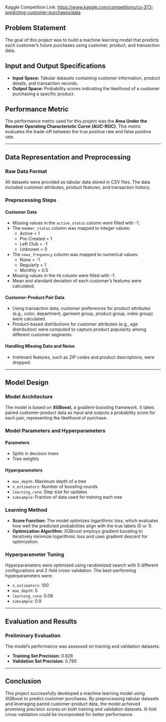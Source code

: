 Kaggle Competition Link: https://www.kaggle.com/competitions/cs-373-predicting-customer-purchases/data

## Problem Statement
The goal of this project was to build a machine learning model that predicts each customer’s future purchases using customer, product, and transaction data.

## Input and Output Specifications
- **Input Space:** Tabular datasets containing customer information, product details, and transaction records.
- **Output Space:** Probability scores indicating the likelihood of a customer purchasing a specific product.

## Performance Metric
The performance metric used for this project was the **Area Under the Receiver Operating Characteristic Curve (AUC-ROC)**. This metric evaluates the trade-off between the true positive rate and false positive rate.

---

## Data Representation and Preprocessing

### Raw Data Format
All datasets were provided as tabular data stored in CSV files. The data included customer attributes, product features, and transaction history.

### Preprocessing Steps

#### Customer Data
- Missing values in the `active_status` column were filled with -1.
- The `member_status` column was mapped to integer values:
  - Active = 1
  - Pre-Created = 1
  - Left Club = -1
  - Unknown = 0
- The `news_frequency` column was mapped to numerical values:
  - None = -1
  - Regularly = 1
  - Monthly = 0.5
- Missing values in the `FN` column were filled with -1.
- Mean and standard deviation of each customer’s features were calculated.

#### Customer-Product Pair Data
- Using transaction data, customer preferences for product attributes (e.g., color, department, garment group, product group, index group) were calculated.
- Product-based distributions for customer attributes (e.g., age distribution) were computed to capture product popularity among different customer segments.

#### Handling Missing Data and Noise
- Irrelevant features, such as ZIP codes and product descriptions, were dropped.

---

## Model Design

### Model Architecture
The model is based on **XGBoost**, a gradient-boosting framework. It takes paired customer-product data as input and outputs a probability score for each pair, representing the likelihood of purchase.

### Model Parameters and Hyperparameters

#### Parameters
- Splits in decision trees
- Tree weights

#### Hyperparameters
- `max_depth`: Maximum depth of a tree
- `n_estimators`: Number of boosting rounds
- `learning_rate`: Step size for updates
- `subsample`: Fraction of data used for training each tree

### Learning Method
- **Score Function:** The model optimizes logarithmic loss, which evaluates how well the predicted probabilities align with the true labels (0 or 1).
- **Optimization Algorithm:** XGBoost employs gradient boosting to iteratively minimize logarithmic loss and uses gradient descent for optimization.

### Hyperparameter Tuning
Hyperparameters were optimized using randomized search with 5 different configurations and 2-fold cross-validation. The best-performing hyperparameters were:
- `n_estimators`: 100
- `max_depth`: 5
- `learning_rate`: 0.08
- `subsample`: 0.9

---

## Evaluation and Results

### Preliminary Evaluation
The model’s performance was assessed on training and validation datasets:
- **Training Set Precision:** 0.828
- **Validation Set Precision:** 0.790

---

## Conclusion
This project successfully developed a machine learning model using XGBoost to predict customer purchases. By preprocessing tabular datasets and leveraging paired customer-product data, the model achieved promising precision scores on both training and validation datasets. K-fold cross-validation could be incorporated for better performance.
